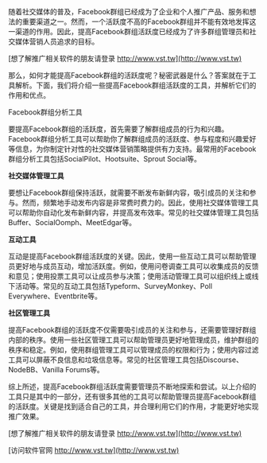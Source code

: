随着社交媒体的普及，Facebook群组已经成为了企业和个人推广产品、服务和想法的重要渠道之一。然而，一个活跃度不高的Facebook群组并不能有效地发挥这一渠道的作用。因此，提高Facebook群组活跃度已经成为了许多群组管理员和社交媒体营销人员追求的目标。

[想了解推广相关软件的朋友请登录 http://www.vst.tw](http://www.vst.tw)

那么，如何才能提高Facebook群组的活跃度呢？秘密武器是什么？答案就在于工具解析。下面，我们将介绍一些提高Facebook群组活跃度的工具，并解析它们的作用和优点。

Facebook群组分析工具

要提高Facebook群组的活跃度，首先需要了解群组成员的行为和兴趣。Facebook群组分析工具可以帮助你了解群组成员的活跃度、参与程度和兴趣爱好等信息，为你制定针对性的社交媒体营销策略提供有力支持。最常用的Facebook群组分析工具包括SocialPilot、Hootsuite、Sprout Social等。

**社交媒体管理工具**

要想让Facebook群组保持活跃，就需要不断发布新鲜内容，吸引成员的关注和参与。然而，频繁地手动发布内容是非常费时费力的。因此，使用社交媒体管理工具可以帮助你自动化发布新鲜内容，并提高发布效率。常见的社交媒体管理工具包括Buffer、SocialOomph、MeetEdgar等。

**互动工具**

互动是提高Facebook群组活跃度的关键。因此，使用一些互动工具可以帮助管理员更好地与成员互动，增加活跃度。例如，使用问卷调查工具可以收集成员的反馈和意见；使用投票工具可以让成员参与决策；使用活动管理工具可以组织线上或线下活动等。常见的互动工具包括Typeform、SurveyMonkey、Poll Everywhere、Eventbrite等。

**社区管理工具**

提高Facebook群组的活跃度不仅需要吸引成员的关注和参与，还需要管理好群组内部的秩序。使用一些社区管理工具可以帮助管理员更好地管理成员，维护群组的秩序和稳定。例如，使用群组管理工具可以管理成员的权限和行为；使用内容过滤工具可以屏蔽不良信息和垃圾信息等。常见的社区管理工具包括Discourse、NodeBB、Vanilla Forums等。

综上所述，提高Facebook群组活跃度需要管理员不断地探索和尝试。以上介绍的工具只是其中的一部分，还有很多其他的工具可以帮助管理员提高Facebook群组的活跃度。关键是找到适合自己的工具，并合理利用它们的作用，才能更好地实现推广效果。

[想了解推广相关软件的朋友请登录 http://www.vst.tw](http://www.vst.tw)


[访问软件官网 http://www.vst.tw](http://www.vst.tw)

